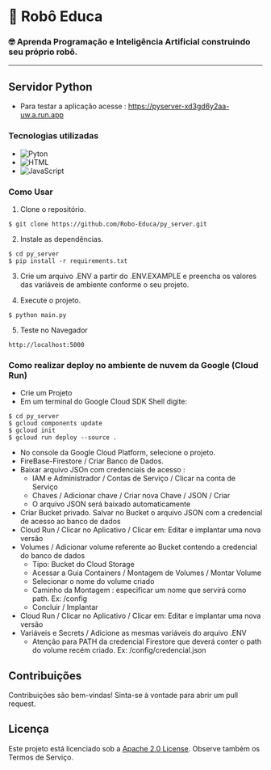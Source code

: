 # 🤖 Robô Educa 
### 🤓 Aprenda Programação e Inteligência Artificial construindo seu próprio robô.

<hr>

## Servidor Python
* Para testar a aplicação acesse : https://pyserver-xd3gd6y2aa-uw.a.run.app

### Tecnologias utilizadas

- ![Pyton](https://img.shields.io/badge/python-v3-green)
- ![HTML](https://img.shields.io/badge/HTML-5-orange)
- ![JavaScript](https://img.shields.io/badge/JavaScript-ES6-yellow)

### Como Usar 

1. Clone o repositório.
```
$ git clone https://github.com/Robo-Educa/py_server.git 
```
2. Instale as dependências.
```
$ cd py_server
$ pip install -r requirements.txt
```
3. Crie um arquivo .ENV a partir do .ENV.EXAMPLE e preencha os valores das variáveis de ambiente conforme o seu projeto.

4. Execute o projeto.
```
$ python main.py
```
5. Teste no Navegador
```
http://localhost:5000
```

### Como realizar deploy no ambiente de nuvem da Google (Cloud Run)
* Crie um Projeto 
* Em um terminal do Google Cloud SDK Shell digite:
```
$ cd py_server
$ gcloud components update
$ gcloud init
$ gcloud run deploy --source .
```
* No console da Google Cloud Platform, selecione o projeto.
* FireBase-Firestore / Criar Banco de Dados.
* Baixar arquivo JSOn com credenciais de acesso :
    * IAM e Administrador / Contas de Serviço / Clicar na conta de Serviço
    * Chaves / Adicionar chave / Criar nova Chave / JSON / Criar
    * O arquivo JSON será baixado automaticamente
* Criar Bucket privado. Salvar no Bucket o arquivo JSON com a credencial de acesso ao banco de dados
* Cloud Run / Clicar no Aplicativo / Clicar em: Editar e implantar uma nova versão
* Volumes / Adicionar volume referente ao Bucket contendo a credencial do banco de dados
    * Tipo: Bucket do Cloud Storage
    * Acessar a Guia Containers / Montagem de Volumes / Montar Volume
    * Selecionar o nome do volume criado 
    * Caminho da Montagem : especificar um nome que servirá como path. Ex: /config
    * Concluir / Implantar
* Cloud Run / Clicar no Aplicativo / Clicar em: Editar e implantar uma nova versão    
* Variáveis e Secrets / Adicione as mesmas variáveis do arquivo .ENV
    * Atenção para PATH da credencial Firestore que deverá conter o path do volume recém criado. Ex: /config/credencial.json

## Contribuições

Contribuições são bem-vindas! Sinta-se à vontade para abrir um pull request.

## Licença

Este projeto está licenciado sob a [Apache 2.0 License](LICENSE). Observe também os Termos de Serviço.

